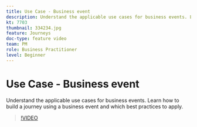 ```yaml
---
title: Use Case - Business event
description: Understand the applicable use cases for business events. Learn how to build a journey using a business event and which best practices to apply.
kt: 7703
thumbnail: 334234.jpg
feature: Journeys
doc-type: feature video
team: PM
role: Business Practitioner
level: Beginner
---
```


# Use Case - Business event

Understand the applicable use cases for business events. Learn how to build a journey using a business event and which best practices to apply.

>[!VIDEO](https://video.tv.adobe.com/v/334234?quality=12)
